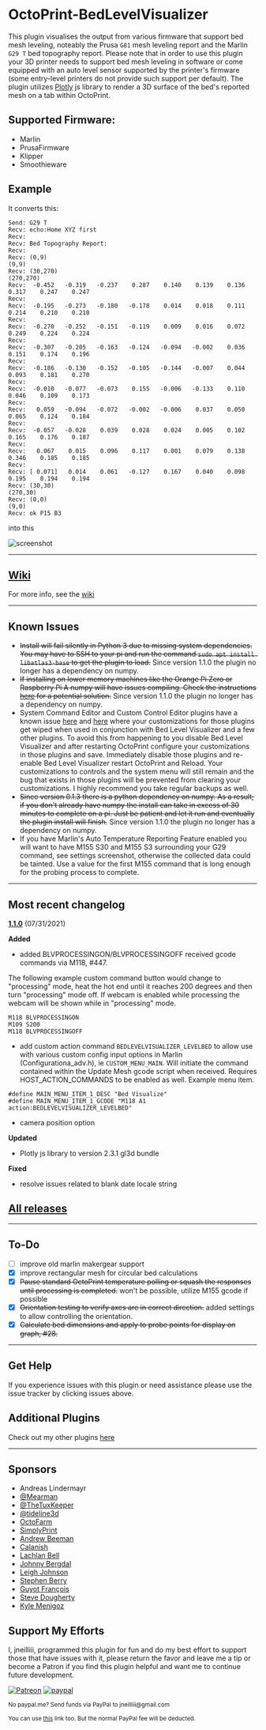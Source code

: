 # OctoPrint-BedLevelVisualizer

This plugin visualises the output from various firmware that support bed mesh leveling, noteably the Prusa `G81` mesh leveling report and the Marlin `G29 T` bed topography report. Please note that in order to use this plugin your 3D printer needs to support bed mesh leveling in software or come equipped with an auto level sensor supported by the printer's firmware (some entry-level printers do not provide such support per default). The plugin utilizes [Plotly](https://plot.ly/plotly-js-scientific-d3-charting-library/) js library to render a 3D surface of the bed's reported mesh on a tab within OctoPrint.

## Supported Firmware:

- Marlin
- PrusaFirmware
- Klipper
- Smoothieware

## Example

It converts this:

```
Send: G29 T
Recv: echo:Home XYZ first
Recv:
Recv: Bed Topography Report:
Recv:
Recv: (0,9)                                                                   (9,9)
Recv: (30,270)                                                                (270,270)
Recv:  -0.452   -0.319   -0.237    0.287    0.140    0.139    0.136    0.317    0.247    0.247
Recv:
Recv:  -0.195   -0.273   -0.180   -0.178    0.014    0.018    0.111    0.214    0.210    0.210
Recv:
Recv:  -0.270   -0.252   -0.151   -0.119    0.009    0.016    0.072    0.249    0.224    0.224
Recv:
Recv:  -0.307   -0.205   -0.163   -0.124   -0.094   -0.002    0.036    0.151    0.174    0.196
Recv:
Recv:  -0.186   -0.130   -0.152   -0.105   -0.144   -0.007    0.044    0.093    0.181    0.270
Recv:
Recv:  -0.010   -0.077   -0.073    0.155   -0.006   -0.133    0.110    0.046    0.109    0.173
Recv:
Recv:   0.059   -0.094   -0.072   -0.002   -0.006    0.037    0.050    0.065    0.124    0.184
Recv:
Recv:  -0.057   -0.028    0.039    0.028    0.024    0.005    0.102    0.165    0.176    0.187
Recv:
Recv:   0.067    0.015    0.096    0.117    0.001    0.079    0.138    0.346    0.185    0.185
Recv:
Recv: [ 0.071]   0.014    0.061   -0.127    0.167    0.040    0.098    0.195    0.194    0.194
Recv: (30,30)                                                                    (270,30)
Recv: (0,0)                                                                     (9,0)
Recv: ok P15 B3
```

into this

![screenshot](screenshot.png)

---

## [Wiki](wiki/index.md)

For more info, see the [wiki](wiki/index.md)

---

## Known Issues

- ~~Install will fail silently in Python 3 due to missing system dependencies. You may have to SSH to your pi and run the command `sudo apt install libatlas3-base` to get the plugin to load.~~ Since version 1.1.0 the plugin no longer has a dependency on numpy.
- ~~If installing on lower memory machines like the Orange Pi Zero or Raspberry Pi A numpy will have issues compiling. Check the instructions [here](https://github.com/jneilliii/OctoPrint-BedLevelVisualizer/issues/141#issuecomment-542227338) for a potential solution.~~ Since version 1.1.0 the plugin no longer has a dependency on numpy.
- System Command Editor and Custom Control Editor plugins have a known issue [here](https://github.com/jneilliii/OctoPrint-BedLevelVisualizer/issues/228) and [here](https://github.com/jneilliii/OctoPrint-BedLevelVisualizer/issues/244) where your customizations for those plugins get wiped when used in conjunction with Bed Level Visualizer and a few other plugins. To avoid this from happening to you disable Bed Level Visualizer and after restarting OctoPrint configure your customizations in those plugins and save. Immediately disable those plugins and re-enable Bed Level Visualizer restart OctoPrint and Reload. Your customizations to controls and the system menu will still remain and the bug that exists in those plugins will be prevented from clearing your customizations. I highly recommend you take regular backups as well.
- ~~Since version 0.1.3 there is a python dependency on numpy. As a result; if you don't already have numpy the install can take in excess of 30 minutes to complete on a pi. Just be patient and let it run and eventually the plugin install will finish.~~ Since version 1.1.0 the plugin no longer has a dependency on numpy.
- If you have Marlin's Auto Temperature Reporting Feature enabled you will want to have M155 S30 and M155 S3 surrounding your G29 command, see settings screenshot, otherwise the collected data could be tainted. Use a value for the first M155 command that is long enough for the probing process to complete.

---

## Most recent changelog
**[1.1.0](https://github.com/jneilliii/OctoPrint-BedLevelVisualizer/releases/tag/1.1.0)** (07/31/2021)

**Added**
* added BLVPROCESSINGON/BLVPROCESSINGOFF received gcode commands via M118, #447. 

The following example custom command button would change to "processing" mode, heat the hot end until it reaches 200 degrees and then turn "processing" mode off. If webcam is enabled while processing the webcam will be shown while in "processing" mode.
```
M118 BLVPROCESSINGON
M109 S200
M118 BLVPROCESSINGOFF
```
* add custom action command `BEDLEVELVISUALIZER_LEVELBED` to allow use with various custom config input options in Marlin (Configurationa_adv.h), ie `CUSTOM_MENU_MAIN`. Will initiate the command contained within the Update Mesh gcode script when received. Requires HOST_ACTION_COMMANDS to be enabled as well. Example menu item.

```
#define MAIN_MENU_ITEM_1_DESC "Bed Visualize"
#define MAIN_MENU_ITEM_1_GCODE "M118 A1 action:BEDLEVELVISUALIZER_LEVELBED"
```
* camera position option

**Updated**
* Plotly js library to version 2.3.1 gl3d bundle

**Fixed**
* resolve issues related to blank date locale string


## [All releases](https://github.com/jneilliii/OctoPrint-BedLevelVisualizer/releases)

---

## To-Do
- [ ] improve old marlin makergear support
- [x] improve rectangular mesh for circular bed calculations
- [x] ~~Pause standard OctoPrint temperature polling or squash the responses until processing is completed.~~ won't be possible, utilize M155 gcode if possible
- [x] ~~Orientation testing to verify axes are in correct direction.~~ added settings to allow controlling the orientation.
- [x] ~~Calculate bed dimensions and apply to probe points for display on graph, #28.~~

---

## Get Help

If you experience issues with this plugin or need assistance please use the issue tracker by clicking issues above.

## Additional Plugins

Check out my other plugins [here](https://plugins.octoprint.org/by_author/#jneilliii)

---

## Sponsors
- Andreas Lindermayr
- [@Mearman](https://github.com/Mearman)
- [@TheTuxKeeper](https://github.com/thetuxkeeper)
- [@tideline3d](https://github.com/tideline3d/)
- [OctoFarm](https://octofarm.net/)
- [SimplyPrint](https://simplyprint.dk/)
- [Andrew Beeman](https://github.com/Kiendeleo)
- [Calanish](https://github.com/calanish)
- [Lachlan Bell](https://lachy.io/)
- [Johnny Bergdal](https://github.com/bergdahl)
- [Leigh Johnson](https://github.com/leigh-johnson)
- [Stephen Berry](https://github.com/berrystephenw)
- [Guyot François](https://github.com/iFrostizz)
- [Steve Dougherty](https://github.com/Thynix)
- [Kyle Menigoz](https://menigoz.me)
## Support My Efforts
I, jneilliii, programmed this plugin for fun and do my best effort to support those that have issues with it, please return the favor and leave me a tip or become a Patron if you find this plugin helpful and want me to continue future development.

[![Patreon](patreon-with-text-new.png)](https://www.patreon.com/jneilliii) [![paypal](paypal-with-text.png)](https://paypal.me/jneilliii)

<small>No paypal.me? Send funds via PayPal to jneilliii&#64;gmail&#46;com

You can use [this](https://www.paypal.com/cgi-bin/webscr?cmd=_xclick&business=jneilliii@gmail.com) link too. But the normal PayPal fee will be deducted.
</small>
